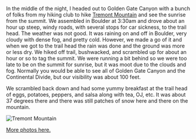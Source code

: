 In the middle of the night, I headed out to Golden Gate Canyon with a bunch of folks from my hiking club to hike [Tremont Mountain](http://books.google.com/books?id=D9B-rg4gqccC&pg=PA90&lpg=PA90&dq=golden+gate+canyon+tremont&source=bl&ots=3jxfURdTkZ&sig=eaR1KQnJAA_TP1VUDjEo6BDb9rc&hl=en&ei=XkAPSuzlBIGEtwfR4bT9Bw&sa=X&oi=book_result&ct=result&resnum=1#PPA90,M1) and see the sunrise from the summit. We assembled in Boulder at 3:30am and drove about an hour up steep, windy roads, with several stops for car sickness, to the trail head. The weather was not good. It was raining on and off in Boulder, very cloudy with dense fog, and pretty cold. However, we made a go of it and when we got to the trail head the rain was done and the ground was more or less dry. We hiked off trail, bushwacked, and scrambled up for about an hour or so to tag the summit. We were running a bit behind so we were too late to be on the summit for sunrise, but it was moot due to the clouds and fog. Normally you would be able to see all of Golden Gate Canyon and the Continental Divide, but our visibility was about 100 feet.

We scrambled back down and had some yummy breakfast at the trail head of eggs, potatoes, peppers, and salsa along with tea, OJ, etc. It was about 37 degrees there and there was still patches of snow here and there on the mountain.

![Tremont Mountain](/photos/spring_2009/052_tremont_sunrise_hike.jpg)

[More photos here.](http://www.peterlyons.com/app/photos?gallery=spring_2009&photo=050_tremont_sunrise_hike_tree)